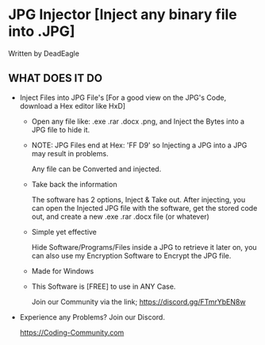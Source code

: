 # JPG Injector [Inject any binary file into .JPG]

Written by DeadEagle

WHAT DOES IT DO
-------------
 
 * Inject Files into JPG File's  [For a good view on the JPG's Code, download a Hex editor like HxD]

   - Open any file like: .exe .rar .docx .png, and Inject the Bytes into a JPG file to hide it.

   - NOTE: JPG Files end at Hex: 'FF D9' so Injecting a JPG into a JPG may result in problems.

     Any file can be Converted and injected.

   - Take back the information
     
      The software has 2 options, Inject & Take out.
      After injecting, you can open the Injected JPG file with the software, get the stored code out, and create a new .exe .rar .docx file (or whatever)
     
   - Simple yet effective
     
      Hide Software/Programs/Files inside a JPG to retrieve it later on, you can also use my Encryption Software to Encrypt the JPG file.
      
   - Made for Windows
    
   - This Software is [FREE] to use in ANY Case.

   

     Join our Community via the link;
     https://discord.gg/FTmrYbEN8w


 * Experience any Problems? Join our Discord.
   
   
   
   https://Coding-Community.com

